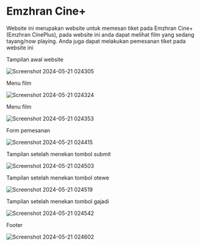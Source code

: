 <h1>Emzhran Cine+</h1>
<p>Website ini merupakan website untuk memesan tiket pada Emzhran Cine+(Emzhran CinePlus), pada website ini anda dapat melihat film yang sedang tayang/now playing. Anda juga dapat melakukan pemesanan tiket pada 
website ini</p>

<p>Tampilan awal website</p>

![Screenshot 2024-05-21 024305](https://github.com/emzhran/PDW9_20220140118/assets/122156466/360100c6-fe36-4eb6-9f82-e24dd1e2682a)

<p>Menu film</p>

![Screenshot 2024-05-21 024324](https://github.com/emzhran/PDW9_20220140118/assets/122156466/6261c04b-a38f-456b-bb47-9e9da2e69079)

<p>Menu film</p>

![Screenshot 2024-05-21 024353](https://github.com/emzhran/PDW9_20220140118/assets/122156466/83075ca4-522c-4685-a8d8-d6dcfb23d6a0)

<p>Form pemesanan</p>

![Screenshot 2024-05-21 024415](https://github.com/emzhran/PDW9_20220140118/assets/122156466/f9534e53-e2ad-4f71-b27c-6edfce108c7f)

<p>Tampilan setelah menekan tombol submit</p>

![Screenshot 2024-05-21 024503](https://github.com/emzhran/PDW9_20220140118/assets/122156466/7bcabedf-3f27-40b2-80eb-163a056008cf)

<p>Tampilan setelah menekan tombol otewe</p>

![Screenshot 2024-05-21 024519](https://github.com/emzhran/PDW9_20220140118/assets/122156466/d67ae84b-0329-4791-b43f-200d54b109bd)

<p>Tampilan setelah menekan tombol gajadi</p>

![Screenshot 2024-05-21 024542](https://github.com/emzhran/PDW9_20220140118/assets/122156466/0c678a83-b1b2-48d7-b3bc-f916a95239e5)

<p>Footer</p>

![Screenshot 2024-05-21 024602](https://github.com/emzhran/PDW9_20220140118/assets/122156466/255b0a75-3aa8-402c-90ed-5781f3a1b45b)
